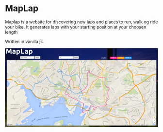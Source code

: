 # MapLap
Maplap is a website for discovering new laps and places to run, walk og ride your bike.
It generates laps with your starting position at your choosen length

Written in vanilla js.

<img src="screenshots/Screenshot from 2016-04-15 21:12:48.png">
